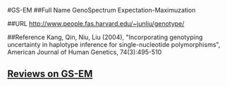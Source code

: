 #GS-EM
##Full Name
GenoSpectrum Expectation-Maximuzation

##URL
http://www.people.fas.harvard.edu/~junliu/genotype/

##Reference
Kang, Qin, Niu, Liu (2004), "Incorporating genotyping uncertainty in haplotype inference for single-nucleotide polymorphisms", American Journal of Human Genetics, 74(3):495-510


## [Reviews on GS-EM](https://github.com/gaow/genetic-analysis-software/issues/190)
